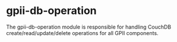 # gpii-db-operation

The gpii-db-operation module is responsible for handling CouchDB create/read/update/delete operations for all GPII
components.
